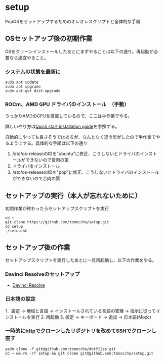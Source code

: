 # setup

PopOSをセットアップするためのオレオレスクリプトと全体的な手順

## OSセットアップ後の初期作業

OSをクリーンインストールしたあとにまずやることは以下の通り。再起動が必要なら適宜やること。

### システムの状態を最新に

```
sudo apt update
sudo apt upgrade
sudo apt-get dist-upgrade
```


### ROCm、AMD GPU ドライバのインストール　（手動）

うっかりAMDのGPUを搭載しているので、ここは手作業でやる。

詳しいやり方は[Quick start installation guide](https://rocm.docs.amd.com/projects/install-on-linux/en/latest/install/quick-start.html)を参照する。

自動的にやっても良さそうではあるが、なんとなく違う気がしたので手作業でやるようにする。具体的な手順は以下の通り

1. /etc/os-releaseのIDを"ubuntu"に修正、こうしないとドライバのインストールができないので苦肉の策
2. ドライバをインストール
3. /etc/os-releaseのIDを"pop"に修正、こうしないとドライバのインストールができないので苦肉の策

## セットアップの実行（本人が忘れないために）

初期作業が終わったらセットアップスクリプトを実行

```
cd ~
git clone https://github.com/tonoccho/setup.git
cd setup
./setup.sh
```

## セットアップ後の作業

セットアップスクリプトを実行したあとに一旦再起動し、以下の作業をやる。

### Davinci Resolveのセットアップ

- [Davinci Resolve](https://www.blackmagicdesign.com/jp/products/davinciresolve)

### 日本語の設定

1．設定 -> 地域と言語 -> インストールされている言語の管理 -> 指示に従ってインストールを実行
2. 再起動
3. 設定 -> キーボード -> 追加 -> 日本語(Mozc)

### 一時的にhttpでクローンしたリポジトリを改めてSSHでクローンし直す

```
yadm clone -f git@github.com:tonoccho/dotfiles.git
cd ~ && rm -rf setup && git clone git@github.com:tonoccho/setup.git
```